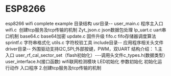 # ESP8266
esp8266 wifi complete example
目录结构
usr目录--
user_main.c 程序主入口
wifi.c  创建tcp服务及tcp传输的机制
Zyt_json.c json数据包处理
lp_uart.c uart串口机制
base64.c base64加密
update.c 固件升级
fifo.c fifo存储器调度算法
sprintf.c 字符串格式化
utils.c 字符校验工具
include目录--
应用程序相关头文件
driver目录--
外围驱动支持I2C,SPI,外部按键，PWM，双UART
结构介绍：
1.主入口
user_rf_cal_sector_set（flash初始化）---调用头文件c_types.h(数据类型）user_interface.h(接口函数)
wifi联网检测模块
LED初始化
参数初始化
初始化运行动作
入口程序
2.创建tcp服务及tcp传输的机制
